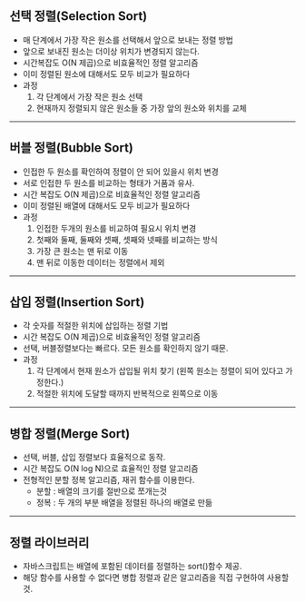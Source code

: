 ## 선택 정렬(Selection Sort)
- 매 단계에서 가장 작은 원소를 선택해서 앞으로 보내는 정렬 방법
- 앞으로 보내진 원소는 더이상 위치가 변경되지 않는다.
- 시간복잡도 O(N 제곱)으로 비효율적인 정렬 알고리즘
- 이미 정렬된 원소에 대해서도 모두 비교가 필요하다
- 과정
  1. 각 단계에서 가장 작은 원소 선택
  2. 현재까지 정렬되지 않은 원소들 중 가장 앞의 원소와 위치를 교체
---
## 버블 정렬(Bubble Sort)
- 인접한 두 원소를 확인하여 정렬이 안 되어 있을시 위치 변경
- 서로 인접한 두 원소를 비교하는 형태가 거품과 유사.
- 시간 복잡도 O(N 제곱)으로 비효율적인 정렬 알고리즘 
- 이미 정렬된 배열에 대해서도 모두 비교가 필요하다
- 과정
  1. 인접한 두개의 원소를 비교하여 필요시 위치 변경
  2. 첫째와 둘째, 둘째와 셋째, 셋째와 넷째를 비교하는 방식
  3. 가장 큰 원소는 맨 뒤로 이동
  4. 맨 뒤로 이동한 데이터는 정렬에서 제외
---
## 삽입 정렬(Insertion Sort)
- 각 숫자를 적절한 위치에 삽입하는 정렬 기법
- 시간 복잡도 O(N 제곱)으로 비효율적인 정렬 알고리즘
- 선택, 버블정렬보다는 빠르다. 모든 원소를 확인하지 않기 때문.
- 과정
  1. 각 단계에서 현재 원소가 삽입될 위치 찾기 (왼쪽 원소는 정렬이 되어 있다고 가정한다.)
  2. 적절한 위치에 도달할 때까지 반복적으로 왼쪽으로 이동
---
## 병합 정렬(Merge Sort)
- 선택, 버블, 삽입 정렬보다 효율적으로 동작.
- 시간 복잡도 O(N log N)으로 효율적인 정렬 알고리즘
- 전형적인 분할 정복 알고리즘, 재귀 함수를 이용한다.
  - 분할 : 배열의 크기를 절반으로 쪼개는것
  - 정복 : 두 개의 부분 배열을 정렬된 하나의 배열로 만듦
---
## 정렬 라이브러리
- 자바스크립트는 배열에 포함된 데이터를 정렬하는 sort()함수 제공.
- 해당 함수를 사용할 수 없다면 병합 정렬과 같은 알고리즘을 직접 구현하여 사용할 것.